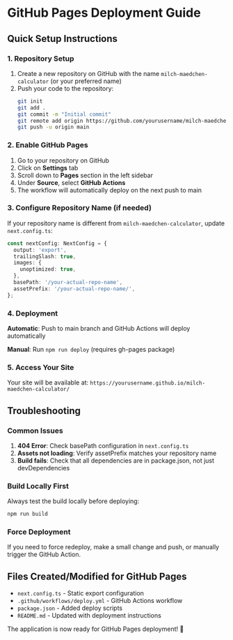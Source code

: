 # GitHub Pages Deployment Guide

## Quick Setup Instructions

### 1. Repository Setup

1. Create a new repository on GitHub with the name `milch-maedchen-calculator` (or your preferred name)
2. Push your code to the repository:
   ```bash
   git init
   git add .
   git commit -m "Initial commit"
   git remote add origin https://github.com/yourusername/milch-maedchen-calculator.git
   git push -u origin main
   ```

### 2. Enable GitHub Pages

1. Go to your repository on GitHub
2. Click on **Settings** tab
3. Scroll down to **Pages** section in the left sidebar
4. Under **Source**, select **GitHub Actions**
5. The workflow will automatically deploy on the next push to main

### 3. Configure Repository Name (if needed)

If your repository name is different from `milch-maedchen-calculator`, update `next.config.ts`:

```typescript
const nextConfig: NextConfig = {
  output: 'export',
  trailingSlash: true,
  images: {
    unoptimized: true,
  },
  basePath: '/your-actual-repo-name',
  assetPrefix: '/your-actual-repo-name/',
};
```

### 4. Deployment

**Automatic**: Push to main branch and GitHub Actions will deploy automatically

**Manual**: Run `npm run deploy` (requires gh-pages package)

### 5. Access Your Site

Your site will be available at:
`https://yourusername.github.io/milch-maedchen-calculator/`

## Troubleshooting

### Common Issues

1. **404 Error**: Check basePath configuration in `next.config.ts`
2. **Assets not loading**: Verify assetPrefix matches your repository name
3. **Build fails**: Check that all dependencies are in package.json, not just devDependencies

### Build Locally First

Always test the build locally before deploying:
```bash
npm run build
```

### Force Deployment

If you need to force redeploy, make a small change and push, or manually trigger the GitHub Action.

## Files Created/Modified for GitHub Pages

- `next.config.ts` - Static export configuration
- `.github/workflows/deploy.yml` - GitHub Actions workflow
- `package.json` - Added deploy scripts
- `README.md` - Updated with deployment instructions

The application is now ready for GitHub Pages deployment! 🚀